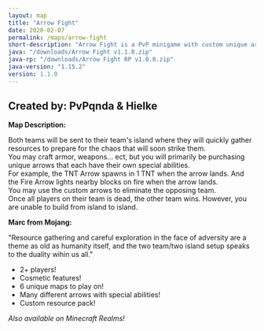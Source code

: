 ```yaml
---
layout: map
title: "Arrow Fight"
date: 2020-02-07
permalink: /maps/arrow-fight
short-description: "Arrow Fight is a PvP minigame with custom unique arrows with special abilities that you use to shoot at the enemy team to win!"
java: "/downloads/Arrow Fight v1.1.0.zip"
java-rp: "/downloads/Arrow Fight RP v1.0.0.zip"
java-version: "1.15.2"
version: 1.1.0
---
```

Created by: PvPqnda & Hielke
-

**Map Description:**

Both teams will be sent to their team's island where they will quickly gather resources to prepare for the chaos that will soon strike them.<br>You may craft armor, weapons... ect, but you will primarily be purchasing unique arrows that each have their own special abilities.<br>For example, the TNT Arrow spawns in 1 TNT when the arrow lands. And the Fire Arrow lights nearby blocks on fire when the arrow lands.<br>You may use the custom arrows to eliminate the opposing team.<br>Once all players on their team is dead, the other team wins. However, you are unable to build from island to island.

**Marc from Mojang:**

"Resource gathering and careful exploration in the face of adversity are a theme as old as humanity itself, and the two team/two island setup speaks to the duality wihin us all."

- 2+ players!
- Cosmetic features!
- 6 unique maps to play on!
- Many different arrows with special abilities!
- Custom resource pack!

*Also available on Minecraft Realms!*